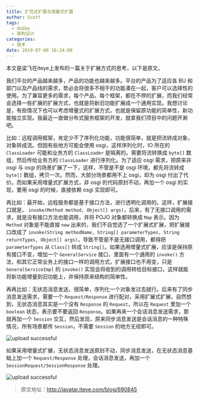 ```yaml
---
title: 扩充式扩展与增量式扩展
author: Scott
tags:
  - dubbo
  - 架构设计
categories:
  - 技术
date: 2019-07-08 16:24:00
---
```

本文是梁飞在iteye上发布的一篇关于扩展方式的思考，以下是原文。

<!--more-->

我们平台的产品越来越多，产品的功能也越来越多。平台的产品为了适应各 BU 和部门以及产品线的需求，势必会将很多不相干的功能凑在一起，客户可以选择性的使用。为了兼容更多的需求，每个产品，每个框架，都在不停的扩展，而我们经常会选择一些扩展的扩展方式，也就是将新旧功能扩展成一个通用实现。我想讨论是，有些情况下也可以考虑增量式的扩展方式，也就是保留原功能的简单性，新功能独立实现。我最近一直做分布式服务框架的开发，就拿我们项目中的问题开涮吧。

比如：远程调用框架，肯定少不了序列化功能，功能很简单，就是把流转成对象，对象转成流。但因有些地方可能会使用 osgi，这样序列化时，IO 所在的 `ClassLoader` 可能和业务方的 `ClassLoader` 是隔离的。需要将流转换成 `byte[]` 数组，然后传给业务方的 `ClassLoader` 进行序列化。为了适应 osgi 需求，把原来非 osgi 与 osgi 的场景扩展了一下，这样，不管是不是 osgi 环境，都先将流转成 `byte[]` 数组，拷贝一次。然而，大部分场景都用不上 osgi，却为 osgi 付出了代价。而如果采用增量式扩展方式，非 osgi 的代码原封不动，再加一个 osgi 的实现，要用 osgi 的时候，直接依赖 osgi 实现即可。

再比如：最开始，远程服务都是基于接口方法，进行透明化调用的。这样，扩展接口就是， `invoke(Method method, Object[] args)`，后来，有了无接口调用的需求，就是没有接口方法也能调用，并将 POJO 对象都转换成 `Map` 表示。因为 `Method` 对象是不能直接 `new` 出来的，我们不自觉选了一个扩展式扩展，把扩展接口改成了 `invoke(String methodName, String[] parameterTypes, String returnTypes, Object[] args)`，导致不管是不是无接口调用，都得把 `parameterTypes` 从 `Class[]` 转成 `String[]`。如果选用增量式扩展，应该是保持原有接口不变，增加一个 `GeneralService` 接口，里面有一个通用的 `invoke()` 方法，和其它正常业务上的接口一样的调用方式，扩展接口也不用变，只是 `GeneralServiceImpl` 的 `invoke()` 实现会将收到的调用转给目标接口，这样就能将新功能增量到旧功能上，并保持原来结构的简单性。

再再比如：无状态消息发送，很简单，序列化一个对象发过去就行。后来有了同步消息发送需求，需要一个 `Request/Response` 进行配对，采用扩展式扩展，自然想到，无状态消息其实是一个没有 `Response` 的 `Request`，所以在 `Request` 里加一个 `boolean` 状态，表示要不要返回 `Response`。如果再来一个会话消息发送需求，那就再加一个 `Session` 交互，然后发现，原来同步消息发送是会话消息的一种特殊情况，所有场景都传 `Session`，不需要 `Session` 的地方无视即可。

![upload successful](https://blog-1252438081.cos.ap-shanghai.myqcloud.com/img/pasted-7.png)

如果采用增量式扩展，无状态消息发送原封不动，同步消息发送，在无状态消息基础上加一个 `Request/Response` 处理，会话消息发送，再加一个 `SessionRequest/SessionResponse` 处理。

![upload successful](https://blog-1252438081.cos.ap-shanghai.myqcloud.com/img/pasted-8.png)

> 原文地址：http://javatar.iteye.com/blog/690845